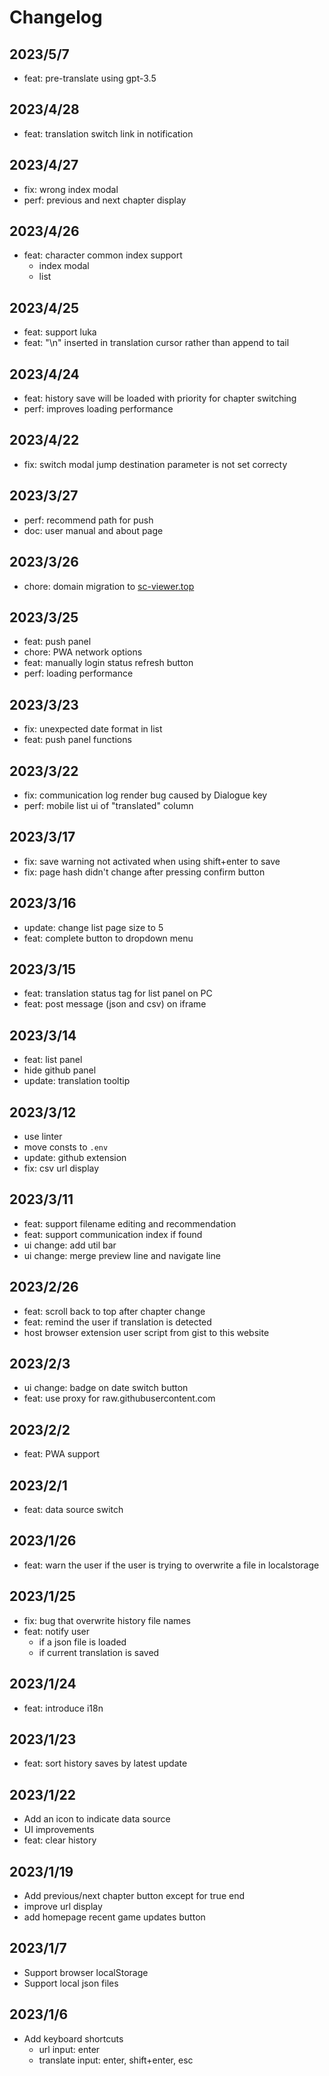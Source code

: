 # Changelog

## 2023/5/7

* feat: pre-translate using gpt-3.5

## 2023/4/28

* feat: translation switch link in notification

## 2023/4/27

* fix: wrong index modal
* perf: previous and next chapter display

## 2023/4/26

* feat: character common index support
  * index modal
  * list

## 2023/4/25

* feat: support luka
* feat: "\n" inserted in translation cursor rather than append to tail

## 2023/4/24

* feat: history save will be loaded with priority for chapter switching
* perf: improves loading performance

## 2023/4/22

* fix: switch modal jump destination parameter is not set correcty

## 2023/3/27

* perf: recommend path for push
* doc: user manual and about page

## 2023/3/26

* chore: domain migration to [sc-viewer.top](https://sc-viewer.top)

## 2023/3/25

* feat: push panel
* chore: PWA network options
* feat: manually login status refresh button
* perf: loading performance

## 2023/3/23

* fix: unexpected date format in list
* feat: push panel functions

## 2023/3/22

* fix: communication log render bug caused by Dialogue key
* perf: mobile list ui of "translated" column

## 2023/3/17

* fix: save warning not activated when using shift+enter to save
* fix: page hash didn't change after pressing confirm button

## 2023/3/16

* update: change list page size to 5
* feat: complete button to dropdown menu

## 2023/3/15

* feat: translation status tag for list panel on PC
* feat: post message (json and csv) on iframe

## 2023/3/14

* feat: list panel
* hide github panel
* update: translation tooltip

## 2023/3/12

* use linter
* move consts to `.env`
* update: github extension
* fix: csv url display

## 2023/3/11

* feat: support filename editing and recommendation
* feat: support communication index if found
* ui change: add util bar
* ui change: merge preview line and navigate line

## 2023/2/26

* feat: scroll back to top after chapter change
* feat: remind the user if translation is detected
* host browser extension user script from gist to this website

## 2023/2/3

* ui change: badge on date switch button
* feat: use proxy for raw.githubusercontent.com

## 2023/2/2

* feat: PWA support

## 2023/2/1

* feat: data source switch

## 2023/1/26

* feat: warn the user if the user is trying to overwrite a file in localstorage

## 2023/1/25

* fix: bug that overwrite history file names
* feat: notify user
  * if a json file is loaded
  * if current translation is saved

## 2023/1/24

* feat: introduce i18n

## 2023/1/23

* feat: sort history saves by latest update

## 2023/1/22

* Add an icon to indicate data source
* UI improvements
* feat: clear history

## 2023/1/19

* Add previous/next chapter button except for true end
* improve url display
* add homepage recent game updates button

## 2023/1/7

* Support browser localStorage
* Support local json files

## 2023/1/6

* Add keyboard shortcuts
  * url input: enter
  * translate input: enter, shift+enter, esc
